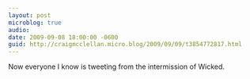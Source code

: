 ```yaml
---
layout: post
microblog: true
audio: 
date: 2009-09-08 18:00:00 -0600
guid: http://craigmcclellan.micro.blog/2009/09/09/t3854772817.html
---
```

Now everyone I know is tweeting from the intermission of Wicked.
